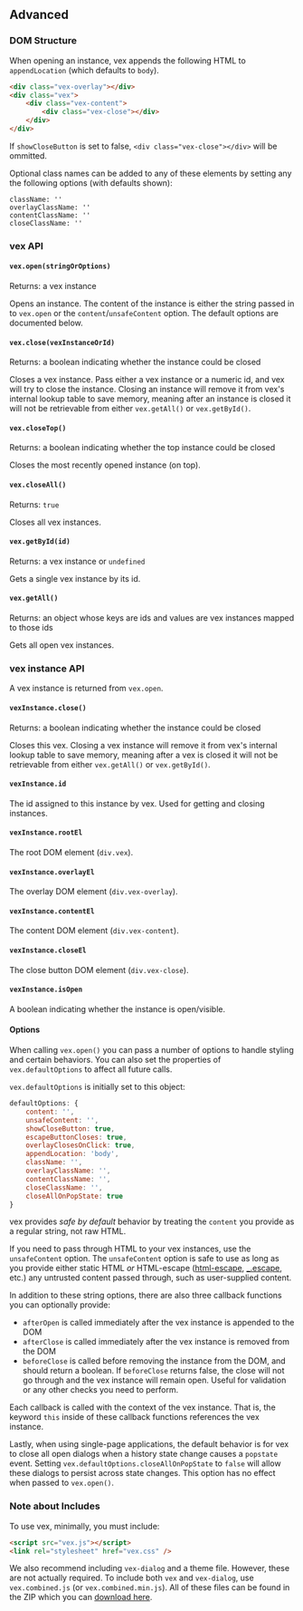 ## Advanced

### DOM Structure

When opening an instance, vex appends the following HTML to `appendLocation` (which defaults to `body`).

```html
<div class="vex-overlay"></div>
<div class="vex">
    <div class="vex-content">
        <div class="vex-close"></div>
    </div>
</div>
```

If `showCloseButton` is set to false, `<div class="vex-close"></div>` will be ommitted.

Optional class names can be added to any of these elements by setting any the following options (with defaults shown):

```
className: ''
overlayClassName: ''
contentClassName: ''
closeClassName: ''
```

### vex API

#### `vex.open(stringOrOptions)`

Returns: a vex instance

Opens an instance. The content of the instance is either the string passed in to `vex.open` or the `content`/`unsafeContent` option.
The default options are documented below.

#### `vex.close(vexInstanceOrId)`

Returns: a boolean indicating whether the instance could be closed

Closes a vex instance. Pass either a vex instance or a numeric id, and vex will try to close the instance.
Closing an instance will remove it from vex's internal lookup table to save memory, meaning after an instance is closed it will not be retrievable from either `vex.getAll()` or `vex.getById()`.

#### `vex.closeTop()`

Returns: a boolean indicating whether the top instance could be closed

Closes the most recently opened instance (on top).

#### `vex.closeAll()`

Returns: `true`

Closes all vex instances.

#### `vex.getById(id)`

Returns: a vex instance or `undefined`

Gets a single vex instance by its id.

#### `vex.getAll()`

Returns: an object whose keys are ids and values are vex instances mapped to those ids

Gets all open vex instances.

### vex instance API

A vex instance is returned from `vex.open`.

#### `vexInstance.close()`

Returns: a boolean indicating whether the instance could be closed

Closes this vex. Closing a vex instance will remove it from vex's internal lookup table to save memory, meaning after a vex is closed it will not be retrievable from either `vex.getAll()` or `vex.getById()`.

#### `vexInstance.id`

The id assigned to this instance by vex. Used for getting and closing instances.

#### `vexInstance.rootEl`

The root DOM element (`div.vex`).

#### `vexInstance.overlayEl`

The overlay DOM element (`div.vex-overlay`).

#### `vexInstance.contentEl`

The content DOM element (`div.vex-content`).

#### `vexInstance.closeEl`

The close button DOM element (`div.vex-close`).

#### `vexInstance.isOpen`

A boolean indicating whether the instance is open/visible.

#### Options

When calling `vex.open()` you can pass a number of options to handle styling and certain behaviors. You can also set the properties of `vex.defaultOptions` to affect all future calls.

`vex.defaultOptions` is initially set to this object:

```javascript
defaultOptions: {
    content: '',
    unsafeContent: '',
    showCloseButton: true,
    escapeButtonCloses: true,
    overlayClosesOnClick: true,
    appendLocation: 'body',
    className: '',
    overlayClassName: '',
    contentClassName: '',
    closeClassName: '',
    closeAllOnPopState: true
}
```

vex provides *safe by default* behavior by treating the `content` you provide as a regular string, not raw HTML.

If you need to pass through HTML to your vex instances, use the `unsafeContent` option.
The `unsafeContent` option is safe to use as long as you provide either static HTML *or* HTML-escape ([html-escape](https://www.npmjs.com/package/html-escape), [_.escape](https://lodash.com/docs#escape), etc.) any untrusted content passed through, such as user-supplied content.

In addition to these string options, there are also three callback functions you can optionally provide:

- `afterOpen` is called immediately after the vex instance is appended to the DOM
- `afterClose` is called immediately after the vex instance is removed from the DOM
- `beforeClose` is called before removing the instance from the DOM, and should return a boolean. If `beforeClose` returns false, the close will not go through and the vex instance will remain open. Useful for validation or any other checks you need to perform.

Each callback is called with the context of the vex instance. That is, the keyword `this` inside of these callback functions references the vex instance.

Lastly, when using single-page applications, the default behavior is for vex to close all open dialogs when a history state change causes a `popstate` event. 
Setting `vex.defaultOptions.closeAllOnPopState` to `false` will allow these dialogs to persist across state changes.
This option has no effect when passed to `vex.open()`.

### Note about Includes

To use vex, minimally, you must include:

```html
<script src="vex.js"></script>
<link rel="stylesheet" href="vex.css" />
```

We also recommend including `vex-dialog` and a theme file. However, these are not actually required. To include both `vex` and `vex-dialog`, use `vex.combined.js` (or `vex.combined.min.js`). All of these files can be found in the ZIP which you can [download here](/vex).

<!-- Resources for the demos -->
<p style="-webkit-transform: translateZ(0)"></p>
<script src="/vex/dist/js/vex.combined.js"></script>
<link rel="stylesheet" href="/vex/dist/css/vex.css" />
<link rel="stylesheet" href="/vex/dist/css/vex-theme-os.css">
<script>
    (function(){
        vex.defaultOptions.className = 'vex-theme-os';
    })();
</script>
